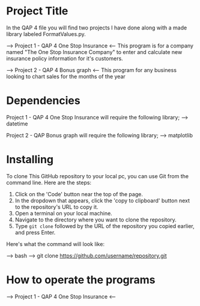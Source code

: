 # Project Title
In the QAP 4 file you will find two projects I have done along with a made library labeled FormatValues.py.

--> Project 1 - QAP 4 One Stop Insurance <--
This program is for a company named "The One Stop Insurance Company" to enter and calculate new insurance policy information for it's customers.

--> Project 2 - QAP 4 Bonus graph <--
This program for any business looking to chart sales for the months of the year

# Dependencies
Project 1 - QAP 4 One Stop Insurance will require the following library;
--> datetime

Project 2 - QAP Bonus graph will require the following library;
--> matplotlib

# Installing
To clone This GitHub repository to your local pc, you can use Git from the command line. Here are the steps:

1. Click on the 'Code' button near the top of the page.
2. In the dropdown that appears, click the 'copy to clipboard' button next to the repository's URL to copy it.
3. Open a terminal on your local machine.
4. Navigate to the directory where you want to clone the repository.
5. Type `git clone` followed by the URL of the repository you copied earlier, and press Enter.

Here's what the command will look like:

--> bash
--> git clone https://github.com/username/repository.git

# How to operate the programs
--> Project 1  - QAP 4 One Stop Insurance <--












